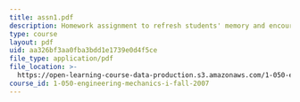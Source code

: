 ```yaml
---
title: assn1.pdf
description: Homework assignment to refresh students' memory and encourage team building.
type: course
layout: pdf
uid: aa326bf3aa0fba3bdd1e1739e0d4f5ce
file_type: application/pdf
file_location: >-
  https://open-learning-course-data-production.s3.amazonaws.com/1-050-engineering-mechanics-i-fall-2007/aa326bf3aa0fba3bdd1e1739e0d4f5ce_assn1.pdf
course_id: 1-050-engineering-mechanics-i-fall-2007
---
```


